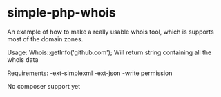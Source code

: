 # simple-php-whois
An example of how to make a really usable whois tool, which is supports most of the domain zones.

Usage:
Whois::getInfo('github.com');
Will return string containing all the whois data


Requirements: 
-ext-simplexml
-ext-json
-write permission

No composer support yet
